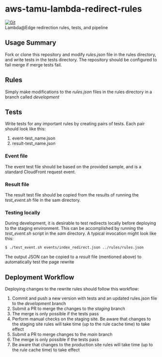# aws-tamu-lambda-redirect-rules

[![Git](https://app.soluble.cloud/api/v1/public/badges/68f98020-7bd9-439e-935a-c5cb31abc9f9.svg?orgId=635054152320)](https://app.soluble.cloud/repos/details/github.com/aggie-innovation-platform-private/aip-aws-lambda-redirect-rules-base?orgId=635054152320)  
Lambda@Edge redirection rules, tests, and pipeline

## Usage Summary

Fork or clone this repository and modify *rules.json* file in the rules directory, and write tests in the tests directory. 
The repository should be configured to fail merge if merge tests fail. 


## Rules

Simply make modifications to the *rules.json* files in the rules directory in a branch called *development*

## Tests

Write tests for any important rules by creating pairs of tests. Each pair should look like this:
1. event-test_name.json
2. result-test_name.json

### Event file

The event test file should be based on the provided sample, and is a standard CloudFront request event.

### Result file

The result test file should be copied from the results of running the *test_event.sh* file in the sam directory.

### Testing locally

During development, it is desirable to test redirects locally before deploying to the staging environment. This
can be accomplished by running the *test_event.sh* script in the *sam* directory. A typical invocation might
look like this:

```bash
$ ./test_event.sh events/index_redirect.json ../rules/rules.json
```

The output JSON can be copied to a *result* file (mentioned above) to automatically test the page rewrite

## Deployment Workflow

Deploying changes to the rewrite rules should follow this workflow:
1. Commit and push a new version with tests and an updated rules.json file to the *development* branch
2. Submit a PR to merge the changes to the *staging* branch
3. The merge is only possible if the tests pass
4. Perform manual checks on the staging site. Be aware that changes to the staging site rules will take time 
   (up to the rule cache time) to take effect
5. Submit a PR to merge changes to the *main* branch
6. The merge is only possible if the tests pass
7. Be aware that changes to the production site rules will take time (up to the rule cache time) to take effect
